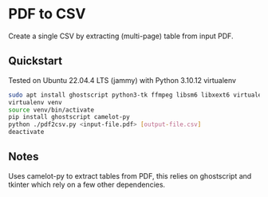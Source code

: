 # PDF to CSV 

Create a single CSV by extracting (multi-page) table from input PDF.

## Quickstart

Tested on Ubuntu 22.04.4 LTS (jammy) with Python 3.10.12 virtualenv

```sh
sudo apt install ghostscript python3-tk ffmpeg libsm6 libxext6 virtualenv
virtualenv venv
source venv/bin/activate
pip install ghostscript camelot-py
python ./pdf2csv.py <input-file.pdf> [output-file.csv]
deactivate
```

## Notes

Uses camelot-py to extract tables from PDF, this relies on ghostscript and
tkinter which rely on a few other dependencies.
